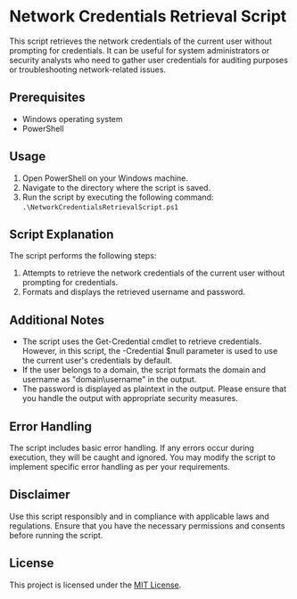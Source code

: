 # Network Credentials Retrieval Script

This script retrieves the network credentials of the current user without prompting for credentials. It can be useful for system administrators or security analysts who need to gather user credentials for auditing purposes or troubleshooting network-related issues.

## Prerequisites

- Windows operating system
- PowerShell 

## Usage

1. Open PowerShell on your Windows machine.
2. Navigate to the directory where the script is saved.
3. Run the script by executing the following command:
  `.\NetworkCredentialsRetrievalScript.ps1`

## Script Explanation

The script performs the following steps:

1. Attempts to retrieve the network credentials of the current user without prompting for credentials.
2. Formats and displays the retrieved username and password.

## Additional Notes

- The script uses the Get-Credential cmdlet to retrieve credentials. However, in this script, the -Credential $null parameter is used to use the current user's credentials by default.
- If the user belongs to a domain, the script formats the domain and username as "domain\username" in the output.
- The password is displayed as plaintext in the output. Please ensure that you handle the output with appropriate security measures.

## Error Handling

The script includes basic error handling. If any errors occur during execution, they will be caught and ignored. You may modify the script to implement specific error handling as per your requirements.

## Disclaimer

Use this script responsibly and in compliance with applicable laws and regulations. Ensure that you have the necessary permissions and consents before running the script.

## License

This project is licensed under the [MIT License](LICENSE).
